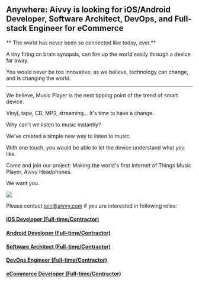 ## Anywhere: Aivvy is looking for iOS/Android Developer, Software Architect, DevOps, and Full-stack Engineer for eCommerce

** The world has never been so connected like today, ever.**

A tiny firing on brain synopsis, can fire up the world easily through a device far away. 

You would never be too innovative, as we believe, technology can change, and is changing the world. 

---------------------
 
We believe, Music Player is the next tipping point of the trend of smart device.

Vinyl, tape, CD, MP3, streaming... It's time to have a change. 

Why can't we listen to music instantly?

We've created a simple new way to listen to music. 

With one touch, you would be able to let the device understand what you like.

Come and join our project: Making the world's first Internet of Things Music Player, Aivvy Headphones. 

We want you. 

![](http://www.aivvy.com/img/lifestyle.jpg)

Please contact join@aivvy.com if you are interested in following roles:


#### [iOS Developer (Full-time/Contractor)](https://github.com/Doriscafe/missionaivvy/blob/master/iOS.md)
#### [Android Developer (Full-time/Contractor)](https://github.com/Doriscafe/missionaivvy/blob/master/Android.md)
#### [Software Architect (Full-time/Contractor)](https://github.com/Doriscafe/missionaivvy/blob/master/SA.md)
#### [DevOps Engineer (Full-time/Contractor)](https://github.com/Doriscafe/missionaivvy/blob/master/DevOps.md)
#### [eCommerce Developer (Full-time/Contractor)](https://github.com/Doriscafe/missionaivvy/blob/master/EC.md)
